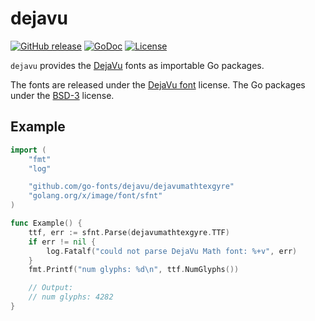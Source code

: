 # dejavu

[![GitHub release](https://img.shields.io/github/release/go-fonts/dejavu.svg)](https://github.com/go-fonts/dejavu/releases)
[![GoDoc](https://godoc.org/github.com/go-fonts/dejavu?status.svg)](https://godoc.org/github.com/go-fonts/dejavu)
[![License](https://img.shields.io/badge/License-BSD--3-blue.svg)](https://github.com/go-fonts/dejavu/raw/master/LICENSE)

`dejavu` provides the [DejaVu](https://dejavu-fonts.github.io/) fonts as importable Go packages.

The fonts are released under the [DejaVu font](https://github.com/go-fonts/dejavu/raw/master/LICENSE-DejaVu) license.
The Go packages under the [BSD-3](https://github.com/go-fonts/dejavu/raw/master/LICENSE) license.

## Example

```go
import (
	"fmt"
	"log"

	"github.com/go-fonts/dejavu/dejavumathtexgyre"
	"golang.org/x/image/font/sfnt"
)

func Example() {
	ttf, err := sfnt.Parse(dejavumathtexgyre.TTF)
	if err != nil {
		log.Fatalf("could not parse DejaVu Math font: %+v", err)
	}
	fmt.Printf("num glyphs: %d\n", ttf.NumGlyphs())

	// Output:
	// num glyphs: 4282
}
```
